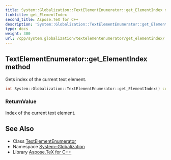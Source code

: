 ```yaml
---
title: System::Globalization::TextElementEnumerator::get_ElementIndex method
linktitle: get_ElementIndex
second_title: Aspose.TeX for C++
description: 'System::Globalization::TextElementEnumerator::get_ElementIndex method. Gets index of the current text element in C++.'
type: docs
weight: 300
url: /cpp/system.globalization/textelementenumerator/get_elementindex/
---
```

## TextElementEnumerator::get_ElementIndex method


Gets index of the current text element.

```cpp
int System::Globalization::TextElementEnumerator::get_ElementIndex() const
```


### ReturnValue

Index of the current text element.

## See Also

* Class [TextElementEnumerator](../)
* Namespace [System::Globalization](../../)
* Library [Aspose.TeX for C++](../../../)
